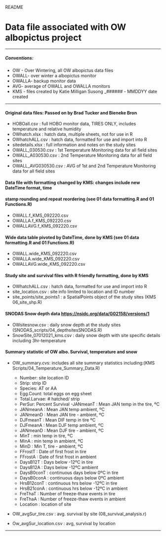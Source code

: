 README

# Data file associated with OW albopictus project 

--------------------------------------------------------------------------------------

##### Conventions:
- OW - Over Wintering, all OW albopictus data files 
- OWALL- over winter a albopictus monitor
- OWALLA- backup monitor data
- AVG- average of OWALL and OWALLA monitors 
- KMS - files created by Katie Milligan Susong
_###### - MMDDYY date created

------------------------------------------------------------------------------------------
#### Original data files: Passed on by Brad Tucker and Bieneke Bron

- HOBOall.csv          : full HOBO monitor data, TIRES ONLY, includes temperature and relative humidity
- OWhatch.xlsx         : hatch data, multiple sheets, not for use in R
- OWhatchALL.csv       : hatch data, formatted for use and import into R
- sitedetails.xlsx     : full information and notes on the study sites
- OWALL_030530.csv     : 1st Temperature Monitoring data for all field sites 
- OWALL_A030530.csv    : 2nd Temperature Monitoring data for all field sites 
- OWALL_AVG030530.csv  : AVG of 1st and 2nd Temperature Monitoring data for all field sites




#### Data file with formatting changed by KMS: changes include new DateTime format, time 
#### stamp rounding and repeat reordering (see 01 data formatting.R and 01 Functions.R)

- OWALL.f_KMS_092220.csv
- OWALLA.f_KMS_092220.csv
- OWALLAVG.f_KMS_092220.csv


#### Wide data table pivoted by DateTime, done by KMS (see 01 data formatting.R and 01 Functions.R)

- OWALL.wide_KMS_092220.csv
- OWALLA.wide_KMS_092220.csv
- OWALLAVG.wide_KMS_092220.csv



#### Study site and survival files with R friendly formatting, done by KMS 

- OWhatchALL.csv           : hatch data, formatted for use and import into R
- site_location.csv        : site info limited to location and ID number 
- site_points/site_points1 : a SpatialPoints object of the study sites (KMS 06_site_shp.R)



#### SNODAS Snow depth data https://nsidc.org/data/G02158/versions/1

- OWsitesnow.csv            : daily snow depth at the study sites (SNODAS_scripts/04_depthsitesSNODAS.R)
- SnowSite_07012021_kms.csv : daily snow depth with site specific details including 3hr-temperature



#### Summary statistic of OW albo. Survival, temperature and snow 

- OW_summary.cvs: includes all site summary statistics including:(KMS Scripts/04_Temperature_Summary_Data.R)
	- Number: site location ID
	- Strip: strip ID
	- Species: AT or AA
	- Egg.Count: total eggs on egg sheet
	- Total.Larvae: # hatched/ strip
	- PerSur: Percent Survival 
	-JANmeanT : Mean JAN temp in the tire, ºC
	- JANmeanA : Mean JAN temp ambient, ºC
	- JANmeanD : Mean JAN tire - ambient, ºC
	- DJFmeanT : Mean DIF temp in tire ºC
	- DJFmeanA : Mean DJF temp ambient, ºC
	- JANmeanD : Mean DJF tire - ambient, ºC
	- MinT : min temp in tire, ºC
	- MinA : min temp in ambient, ºC
	- MinD : Min T, tire - ambient, ºC
	- FFrostT : Date of first frost in tire
	- FFrostA : Date of first frost in ambient
	- DaysB12T : Days below -12ºC in tire
	- DaysB12A : Days below -12ºC ambient
	- DaysB0conT : continuous days below 0ºC in tire
	- DaysB0conA : continuous days below 0ºC ambient
	- HrsB12conT : continuous hrs below -12ºC in tire
	- HrsB21conA : continuous hrs below -12ºC in ambient
	- FreThaT : Number of freeze-thaw events in tire
	- FreThaA : Number of freeze-thaw events in ambient
	- Location : location of site 

- OW_avgSur_tire.csv : avg. survival by site (08_survival_analysis.r)
- Ow_avgSur_location.csv : avg, survival by location 


-----------------------------------------------------------------------------------------------------------

